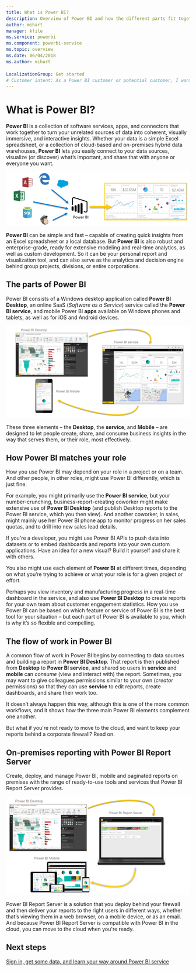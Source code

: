 ```yaml
---
title: What is Power BI?
description: Overview of Power BI and how the different parts fit together - Power BI Desktop, Power BI service, Power BI mobile, Report Server, Power BI embedded.
author: mihart
manager: kfile
ms.service: powerbi
ms.component: powerbi-service
ms.topic: overview
ms.date: 06/04/2018
ms.author: mihart

LocalizationGroup: Get started
# Customer intent: As a Power BI customer or potential customer, I want to get an overview of Power BI so I can understand how the different parts fit together, so that I know which part to use to accomplish my tasks/goals.
---
```


# What is Power BI?
**Power BI** is a collection of software services, apps, and connectors that work together to turn your unrelated sources of data into coherent, visually immersive, and interactive insights. Whether your data is a simple Excel spreadsheet, or a collection of cloud-based and on-premises hybrid data warehouses, **Power BI** lets you easily connect to your data sources, visualize (or discover) what’s important, and share that with anyone or everyone you want.

![diagram showing innput sources for Power BI](media/power-bi-overview/power-bi-input.png)

**Power BI** can be simple and fast – capable of creating quick insights from an Excel spreadsheet or a local database. But **Power BI** is also robust and enterprise-grade, ready for extensive modeling and real-time analytics, as well as custom development. So it can be your personal report and visualization tool, and can also serve as the analytics and decision engine behind group projects, divisions, or entire corporations.

## The parts of Power BI
Power BI consists of a Windows desktop application called **Power BI Desktop**, an online SaaS (*Software as a Service*) service called the **Power BI service**, and mobile Power BI **apps** available on Windows phones and tablets, as well as for iOS and Android devices.

![Power BI Desktop, service, mobile](media/power-bi-overview/power-bi-blocks.png)

These three elements – the **Desktop**, the **service**, and **Mobile** – are designed to let people create, share, and consume business insights in the way that serves them, or their role, most effectively.

## How Power BI matches your role
How you use Power BI may depend on your role in a project or on a team. And other people, in other roles, might use Power BI differently, which is just fine.

For example, you might primarily use the **Power BI service**, but your number-crunching, business-report-creating coworker might make extensive use of **Power BI Desktop** (and publish Desktop reports to the Power BI service, which you then view). And another coworker, in sales, might mainly use her Power BI phone app to monitor progress on her sales quotas, and to drill into new sales lead details.

If you're a developer, you might use Power BI APIs to push data into datasets or to embed dashboards and reports into your own custom applications. Have an idea for a new visual? Build it yourself and share it with others.  

You also might use each element of **Power BI** at different times, depending on what you’re trying to achieve or what your role is for a given project or effort.

Perhaps you view inventory and manufacturing progress in a real-time dashboard in the service, and also use **Power BI Desktop** to create reports for your own team about customer engagement statistics. How you use Power BI can be based on which feature or service of Power BI is the best tool for your situation – but each part of Power BI is available to you, which is why it’s so flexible and compelling.

## The flow of work in Power BI
A common flow of work in Power BI begins by connecting to data sources and building a report in **Power BI Desktop**. That report is then published from **Desktop** to **Power BI service**, and shared so users in **service** and **mobile** can *consume* (view and interact with) the report.
Sometimes, you may want to give colleagues permissions similar to your own (*creator* permissions) so that they can use **service** to edit reports, create dashboards, and share their work too.

It doesn’t always happen this way, although this is one of the more common workflows, and it shows how the three main Power BI elements complement one another.

But what if you're not ready to move to the cloud, and want to keep your reports behind a corporate firewall?  Read on.

## On-premises reporting with Power BI Report Server
Create, deploy, and manage Power BI, mobile and paginated reports on premises with the range of ready-to-use tools and services that Power BI Report Server provides.

![diagram for on-premises](media/power-bi-overview/power-bi-report-server2.png)

Power BI Report Server is a solution that you deploy behind your firewall and then deliver your reports to the right users in different ways, whether that’s viewing them in a web browser, on a mobile device, or as an email. And because Power BI Report Server is compatible with Power BI in the cloud, you can move to the cloud when you're ready.

## Next steps
[Sign in, get some data, and learn your way around Power BI service](service-the-new-power-bi-experience.md)
